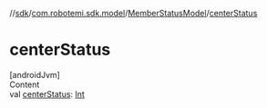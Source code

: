 //[sdk](../../../index.md)/[com.robotemi.sdk.model](../index.md)/[MemberStatusModel](index.md)/[centerStatus](center-status.md)



# centerStatus  
[androidJvm]  
Content  
val [centerStatus](center-status.md): [Int](https://kotlinlang.org/api/latest/jvm/stdlib/kotlin/-int/index.html)  




